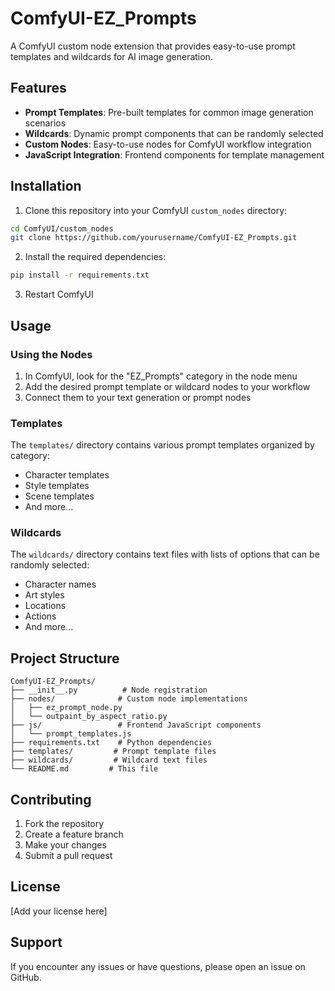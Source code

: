 # ComfyUI-EZ_Prompts

A ComfyUI custom node extension that provides easy-to-use prompt templates and wildcards for AI image generation.

## Features

- **Prompt Templates**: Pre-built templates for common image generation scenarios
- **Wildcards**: Dynamic prompt components that can be randomly selected
- **Custom Nodes**: Easy-to-use nodes for ComfyUI workflow integration
- **JavaScript Integration**: Frontend components for template management

## Installation

1. Clone this repository into your ComfyUI `custom_nodes` directory:
```bash
cd ComfyUI/custom_nodes
git clone https://github.com/yourusername/ComfyUI-EZ_Prompts.git
```

2. Install the required dependencies:
```bash
pip install -r requirements.txt
```

3. Restart ComfyUI

## Usage

### Using the Nodes

1. In ComfyUI, look for the "EZ_Prompts" category in the node menu
2. Add the desired prompt template or wildcard nodes to your workflow
3. Connect them to your text generation or prompt nodes

### Templates

The `templates/` directory contains various prompt templates organized by category:
- Character templates
- Style templates
- Scene templates
- And more...

### Wildcards

The `wildcards/` directory contains text files with lists of options that can be randomly selected:
- Character names
- Art styles
- Locations
- Actions
- And more...

## Project Structure

```
ComfyUI-EZ_Prompts/
├── __init__.py          # Node registration
├── nodes/              # Custom node implementations
│   ├── ez_prompt_node.py
│   └── outpaint_by_aspect_ratio.py
├── js/                 # Frontend JavaScript components
│   └── prompt_templates.js
├── requirements.txt    # Python dependencies
├── templates/         # Prompt template files
├── wildcards/         # Wildcard text files
└── README.md         # This file
```

## Contributing

1. Fork the repository
2. Create a feature branch
3. Make your changes
4. Submit a pull request

## License

[Add your license here]

## Support

If you encounter any issues or have questions, please open an issue on GitHub. 
